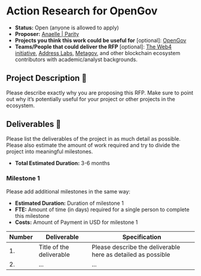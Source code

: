 # Action Research for OpenGov

* **Status:** Open (anyone is allowed to apply) 
* **Proposer:**  [Anaelle | Parity](https://github.com/anaelleparity)
* **Projects you think this work could be useful for** [optional]: [OpenGov](https://wiki.polkadot.network/docs/learn-polkadot-opengov-index)
* **Teams/People that could deliver the RFP** [optional]: [The Web4 initiative](https://forum.polkadot.network/t/the-web4-initiative-decentralizing-user-powers-and-controls/4202/3), [Address Labs](https://polkadot.polkassembly.io/referenda/450), [Metagov](https://polkadot.polkassembly.io/post/1777), and other blockchain ecosystem contributors with academic/analyst backgrounds.

## Project Description :page_facing_up: 

Please describe exactly why you are proposing this RFP. Make sure to point out why it’s potentially useful for your project or other projects in the ecosystem.  

## Deliverables :nut_and_bolt:

Please list the deliverables of the project in as much detail as possible. Please also estimate the amount of work required and try to divide the project into meaningful milestones.

* **Total Estimated Duration:** 3-6 months

### Milestone 1

Please add additional milestones in the same way: 
* **Estimated Duration:** Duration of milestone 1 
* **FTE:**  Amount of time (in days) required for a single person to complete this milestone
* **Costs:** Amount of Payment in USD for milestone 1


| Number | Deliverable | Specification | 
| ------------- | ------------- | ------------- |
| 1. | Title of the deliverable | Please describe the deliverable here as detailed as possible |  
| 2.  | ... |...| 
